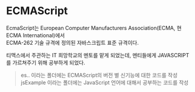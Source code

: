 # ECMAScript

EcmaScript는 European Computer Manufacturers Association(ECMA, 현 ECMA International)에서 <br/>
ECMA-262 기술 규격에 정의된 자바스크립트 표준 규격이다.

티맥스에서 주관하는 IT 희망학교의 멘토를 맡게 되었는데, 멘티들에게 JAVASCRIPT를 가르쳐주기 위해 공부하게 되었다. <br/>
> es.. 이라는 폴더에는 ECMAScript의 버전 별 신기능에 대한 코드를 작성 <br/>
> jsExample 이라는 폴더에는 JavaScript 언어에 대해서 공부하는 코드를 작성 <br/>
